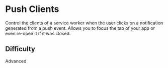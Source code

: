 # Push Clients

Control the clients of a service worker when the user clicks on a notification generated from a push event. Allows you to focus the tab of your app or even re-open it if it was closed.

## Difficulty
Advanced
